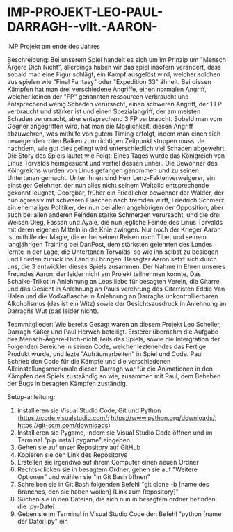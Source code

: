 # IMP-PROJEKT-LEO-PAUL-DARRAGH--vllt.-AARON-
IMP Projekt am ende des Jahres

Beschreibung: 
Bei unserem Spiel handelt es sich um im Prinzip um "Mensch Ärgere Dich Nicht", allerdings haben wir das spiel insofern verändert, dass sobald man eine Figur schlägt, ein Kampf ausgelöst wird, welcher solchen aus spielen wie "Final Fantasy" oder "Expedition 33" ähnelt. Bei diesen Kämpfen hat man drei verschiedene Angriffe, einen normalen Angriff, welcher keinen der "FP" genannten ressourcen verbraucht und entsprechend wenig Schaden verursacht, einen schweren Angriff, der 1 FP verbraucht und stärker ist und einen Spezialangriff, der am meisten Schaden verursacht, aber entsprechend 3 FP verbraucht. Sobald man vom Gegner angegriffen wird, hat man die Möglichkeit, diesen Angriff abzuwehren, was mithilfe von gutem Timing erfolgt, indem man einen sich bewegenden roten Balken zum richtigen Zeitpunkt stoppen muss. Je nachdem, wie gut dies gelingt wird unterschiedlich viel Schaden abgewehrt. Die Story des Spiels lautet wie Folgt: Eines Tages wurde das Königreich von Linus Torvalds heimgesucht und verfiel dessen unheil. Die Bewohner des Köingreichs wurden von Linus gefangen genommen und zu seinen Untertanan gemacht. Unter ihnen sind Herr Lenz-Faktenverweigerer, ein einstiger Gelehrter, der nun alles nicht seinem Weltbild entsprechende gekonnt leugnet, Georgbär, früher ein Friedlicher bewohner der Wälder, der nun agressiv mit schweren Flaschen nach fremden wirft, Friedrich Schmerz, ein ehemaliger Politiker, der nun bei allen angehörigen der Opposition, aber auch bei allen anderen Feinden starke Schmerzen verursacht, und die drei Weisen Oleg, Fassan und Ayale, die nun jegliche Feinde des Linus Torvalds mit deren eigenen Mitteln in die Knie zwingen. Nur noch der Krieger Aaron ist mithilfe der Magie, die er bei seinen Reisen nach Tibet und seinem langjährigen Training bei DanPost, dem stärksten gelehrten des Landes lernte in der Lage, die Untertanen Torvalds' so wie ihn selbst zu besiegen und Frieden zurück ins Land zu bringen.
Besagter Aaron setzt sich durch uns, die 3 entwickler dieses Spiels zusammen. Der Nahme in Ehren unseres Freundes Aaron, der leider nicht am Projekt teilnehmen konnte, Das Schalke-Trikot in Anlehnung an Leos liebe für besagten Verein, die Gitarre und das Gesicht in Anlehnung an Pauls verehrung des Gitarristen Eddie Van Halen und die Vodkaflasche in Anlehnung an Darraghs unkontrollierbaren Alkoholismus (das ist ein Witz) sowie der Gesichtsausdruck in Anlehnung an Darraghs Wut (das leider nicht).

Teammitglieder:
Wie bereits Gesagt waren an diesem Projekt Leo Scheller, Darragh Käßer und Paul Herweh beteiligt. Ersterer übernahm die Aufgabe des Mensch-Ärgere-Dich-nicht Teils des Spiels, sowie die Intergration der Folgenden Bereiche in seinen Code, welcher leztenendes das Fertige Produkt wurde, und lezte "Aufräumarbeiten" in Spiel und Code. Paul Schrieb den Code für die Kämpfe und die verschiedenen Alleinstellungsmerkmale dieser. Darragh war für die Animationen in den Kämpfen des Spiels zustaändig so wie, zusammen mit Paul, dem Beheben der Bugs in besagten Kämpfen zuständig.

Setup-anleitung:
1. installieren sie Visual Studio Code, Git und Python (https://code.visualstudio.com/; https://www.python.org/downloads/; https://git-scm.com/downloads)
2. Installieren sie Pygame, indem sie Visual Studio Code öffnen und im Terminal "pip install pygame" eingeben
3. Gehen sie auf unser Repository auf GitHub
4. Kopieren sie den Link des Repositorys
5. Erstellen sie irgendwo auf ihrem Computer einen neuen Ordner
6. Rechts-clicken sie in besagtem Ordner, gehen sie auf "Weitere Optionen" und wählen sie "in Git Bash öffnen"
7. Schreiben sie in Git Bash folgenden Befehl "git clone -b [name des Branches, den sie haben wollen] [Link zum Repository]"
8. Suchen sie in den Dateien, die sich nun in besagtem ordner befinden, die .py-Datei
9. Geben sie im Terminal in Visual Studio Code den Befehl "python [name der Datei].py" ein

